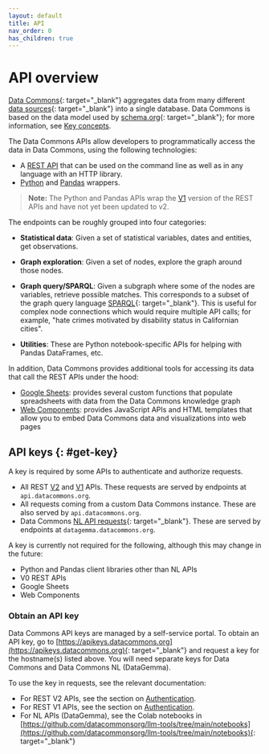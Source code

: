 ```yaml
---
layout: default
title: API
nav_order: 0
has_children: true
---
```



# API overview

[Data Commons](https://datacommons.org){: target="_blank"} aggregates data from many
different [data sources](https://datacommons.org/datasets){: target="_blank"} into a single
database. Data Commons is based on the data model used by
[schema.org](https://schema.org){: target="_blank"}; for more information, see [Key concepts](/data_model.html).

The Data Commons APIs allow developers to programmatically access the data in Data Commons, using the following technologies:

* A [REST API](/api/rest/v2) that can be used on the command line as well as in any language with an HTTP library.
* [Python](/api/python) and [Pandas](/api/pandas) wrappers.

> **Note:** The Python and Pandas APIs wrap the [V1](/api/rest/v1) version of the REST APIs and have not yet been updated to v2.

The endpoints can be roughly grouped into four categories:

-   **Statistical data**: Given a set of statistical variables, dates and entities, get observations.

-   **Graph exploration**: Given a set of nodes, explore the
    graph around those nodes.

-   **Graph query/SPARQL**: Given a subgraph where some of the nodes are
    variables, retrieve possible matches. This corresponds to a subset of the
    graph query language [SPARQL](https://www.w3.org/TR/rdf-sparql-query/){: target="_blank"}. This is useful for complex node connections which would require multiple API calls; for example, "hate crimes motivated by disability status in Californian cities".

-   **Utilities**: These are Python notebook-specific APIs for helping with
    Pandas DataFrames, etc.

In addition, Data Commons provides additional tools for accessing its data that call the REST APIs under the hood:

- [Google Sheets](sheets/index.md): provides several custom functions that populate spreadsheets with data from the Data Commons knowledge graph
- [Web Components](web_components/index.md): provides JavaScript APIs and HTML templates that allow you to embed Data Commons data and visualizations into web pages


## API keys {: #get-key}

A key is required by some APIs to authenticate and authorize requests. 
- All REST [V2](rest/v2/index.md) and [V1](rest/v1/index.md) APIs. These requests are served by endpoints at `api.datacommons.org`.
- All requests coming from a custom Data Commons instance. These are also served by `api.datacommons.org`.
- Data Commons [NL API requests](https://ai.google.devgit/gemma/docs/datagemma){: target="_blank"}. These are served by endpoints at `datagemma.datacommons.org`.

A key is currently not required for the following, although this may change in the future:
- Python and Pandas client libraries other than NL APIs
- V0 REST APIs
- Google Sheets
- Web Components

### Obtain an API key 

Data Commons API keys are managed by a self-service portal. To obtain an API key, go to [https://apikeys.datacommons.org](https://apikeys.datacommons.org){: target="_blank"}  and request a key for the hostname(s) listed above. You will need separate keys for Data Commons and Data Commons NL (DataGemma).

To use the key in requests, see the relevant documentation:
- For REST V2 APIs, see the section on [Authentication](/api/rest/v2/index.html#authentication).
- For REST V1 APIs, see the section on [Authentication](/api/rest/v2/getting_started.html#authentication).
- For NL APIs (DataGemma), see the Colab notebooks in [https://github.com/datacommonsorg/llm-tools/tree/main/notebooks](https://github.com/datacommonsorg/llm-tools/tree/main/notebooks){: target="_blank"}



